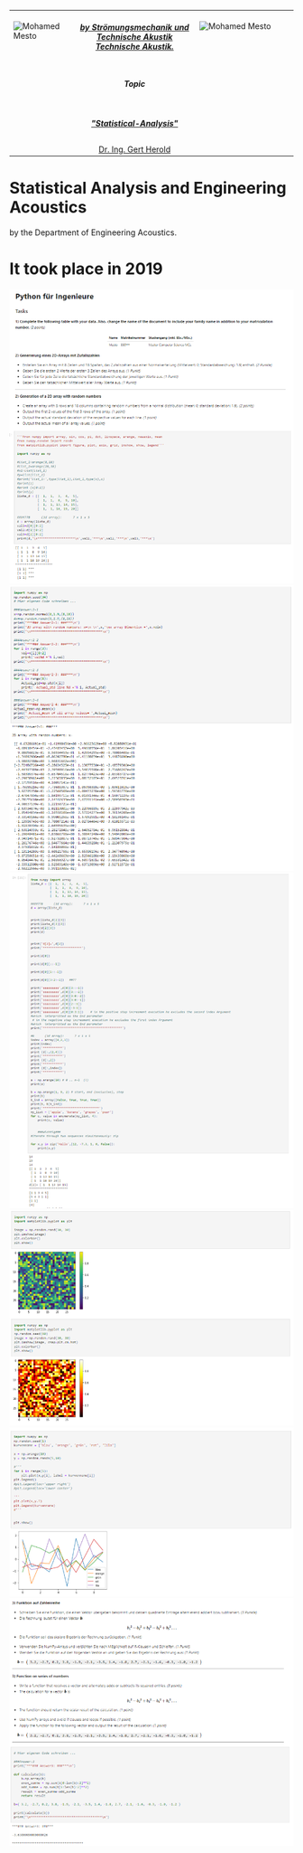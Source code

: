 <table border=0>
<tr border=0>
<td> <img align="left"  alt="Mohamed Mesto" width="100px" height='60px' src="https://www.ods.tu-berlin.de/fileadmin/Aperto_design/img/logo_01.gif"/> </td>
  <td align="center"> <h5><a href="https://www.fokus.fraunhofer.de/en">by Strömungsmechanik und Technische Akustik
Technische Akustik.</a></h5> </td>
  <td>  <img align="right"  alt="Mohamed Mesto" width="160px" height='60px' src="https://www.akustik.tu-berlin.de/fileadmin/_processed_/5/51/csm_Stirnwand_87c8439a90.jpg"/></td>
</tr>
<tr border=0>
<td> </td><td  align="center"> <h5>Topic</h5> </td><td> </td>
</tr>
<tr border=0>
<td> </td><td> </td><td> </td>
</tr>
  <tr>
    <td> </td>
<td align="center"><h5><a href="https://www.akustik.tu-berlin.de/menue/home/">"Statistical-Analysis"</a></h5></td>
    <td> </td>
</tr>
  <tr>
    <td> </td>  <td align="center"><a href='https://www.linkedin.com/in/gert-herold-72306838/'>Dr. Ing. Gert Herold</a></td>
    <td> </td>
</tr>
</table>



 


# Statistical Analysis and Engineering Acoustics

by the Department of Engineering Acoustics.

# It took place in 2019 
 
![](images/py1.png)
![](images/py2.png)
![](images/py3.png)
![](images/py4.png)
![](images/py5.png)
![](images/py6.png)
